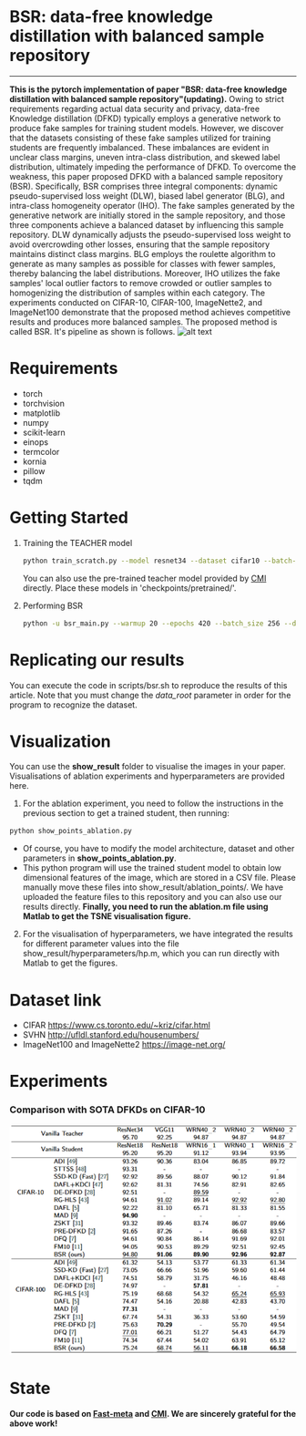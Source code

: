 # BSR: data-free knowledge distillation with balanced sample repository
---
**This is the pytorch implementation of paper "BSR: data-free knowledge distillation with balanced sample repository"(updating).**
Owing to strict requirements regarding actual data security and privacy, data-free Knowledge distillation (DFKD) typically employs a generative network to produce fake samples for training student models. However, we discover that the datasets consisting of these fake samples utilized for training students are frequently imbalanced. These imbalances are evident in unclear class margins, uneven intra-class distribution, and skewed label distribution, ultimately impeding the performance of DFKD. To overcome the weakness, this paper proposed DFKD with a balanced sample repository (BSR). Specifically, BSR comprises three integral components: dynamic pseudo-supervised loss weight (DLW), biased label generator (BLG), and intra-class homogeneity operator (IHO). The fake samples generated by the generative network are initially stored in the sample repository, and those three components achieve a balanced dataset by influencing this sample repository. DLW dynamically adjusts the pseudo-supervised loss weight to avoid overcrowding other losses, ensuring that the sample repository maintains distinct class margins. BLG employs the roulette algorithm to generate as many samples as possible for classes with fewer samples, thereby balancing the label distributions. Moreover, IHO utilizes the fake samples' local outlier factors to remove crowded or outlier samples to homogenizing the distribution of samples within each category. The experiments conducted on CIFAR-10, CIFAR-100, ImageNette2, and ImageNet100 demonstrate that the proposed method achieves competitive results and produces more balanced samples.
The proposed method is called BSR. It's pipeline as shown is follows.
![alt text](assets/pipeline.png)

# Requirements
- torch
- torchvision
- matplotlib
- numpy
- scikit-learn
- einops
- termcolor
- kornia
- pillow
- tqdm


# Getting Started
1. Training the TEACHER model
   ```bash
   python train_scratch.py --model resnet34 --dataset cifar10 --batch-size 64 --lr 0.1 --data_root your/dataset/path/
   ```
   
   You can also use the pre-trained teacher model provided by [CMI](https://www.dropbox.com/sh/w8xehuk7debnka3/AABhoazFReE_5mMeyvb4iUWoa?dl=0)  directly. Place these models in 'checkpoints/pretrained/'.
2. Performing BSR
   ```bash
   python -u bsr_main.py --warmup 20 --epochs 420 --batch_size 256 --dataset cifar10 --method bsr --teacher resnet34 --student resnet18 
   ```
# Replicating our results

You can execute the code in scripts/bsr.sh to reproduce the results of this article. Note that you must change the *data_root* parameter in order for the program to recognize the dataset.

# Visualization

You can use the **show_result** folder to visualise the images in your paper. Visualisations of ablation experiments and hyperparameters are provided here.
1. For the ablation experiment, you need to follow the instructions in the previous section to get a trained student, then running:
```bash
python show_points_ablation.py
```
- Of course, you have to modify the model architecture, dataset and other parameters in **show_points_ablation.py**.
- This python program will use the trained student model to obtain low dimensional features of the image, which are stored in a CSV file. Please manually move these files into show_result/ablation_points/. We have uploaded the feature files to this repository and you can also use our results directly.
**Finally, you need to run the ablation.m file using Matlab to get the TSNE visualisation figure.**
2. For the visualisation of hyperparameters, we have integrated the results for different parameter values into the file show_result/hyperparameters/hp.m, which you can run directly with Matlab to get the figures.
  
# Dataset link
- CIFAR https://www.cs.toronto.edu/~kriz/cifar.html
- SVHN http://ufldl.stanford.edu/housenumbers/
- ImageNet100 and ImageNette2 https://image-net.org/
  
# Experiments
### Comparison with SOTA DFKDs on CIFAR-10

![alt text](assets/results.png)





# State
**Our code is based on [Fast-meta](https://github.com/zju-vipa/Fast-Datafree) and [CMI](https://github.com/zju-vipa/CMI). We are sincerely grateful for the above work!**
